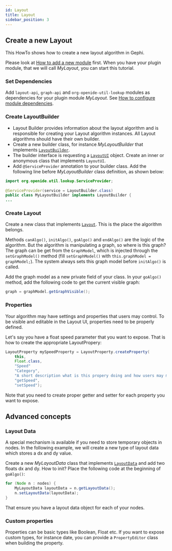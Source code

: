 ```yaml
---
id: Layout
title: Layout
sidebar_position: 3
---
```


## Create a new Layout

This HowTo shows how to create a new layout algorithm in Gephi.

Please look at [How to add a new module](https://github.com/gephi/gephi-plugins?tab=readme-ov-file#how-to-add-a-new-module) first. When you have your plugin module, that we will call *MyLayout*, you can start this tutorial.

### Set Dependencies

Add `layout-api`, `graph-api` and `org-openide-util-lookup` modules as dependencies for your plugin module *MyLayout*. See [How to configure module dependencies](https://github.com/gephi/gephi-plugins?tab=readme-ov-file#where-are-dependencies-configured).

### Create LayoutBuilder

* Layout Builder provides information about the layout algorithm and is responsible for creating your Layout algorithm instances. All Layout algorithms should have their own builder.
* Create a new builder class, for instance *MyLayoutBuilder* that implements [`LayoutBuilder`](https://javadoc.io/doc/org.gephi/gephi/latest/org/gephi/layout/spi/LayoutBuilder.html).
* The builder interface is requesting a [`LayoutUI`](https://javadoc.io/doc/org.gephi/gephi/latest/org/gephi/layout/spi/LayoutUI.html) object. Create an inner or anonymous class that implements `LayoutUI`.
* Add `@ServiceProvider` annotation to your builder class. Add the following line before *MyLayoutBuilder* class definition, as shown below:

```java
import org.openide.util.lookup.ServiceProvider;
 
@ServiceProvider(service = LayoutBuilder.class)
public class MyLayoutBuilder implements LayoutBuilder {
...
```

### Create Layout

Create a new class that implements [`Layout`](https://javadoc.io/doc/org.gephi/gephi/latest/org/gephi/layout/spi/Layout.html). This is the place the algorithm belongs.

Methods `canAlgo()`, `initAlgo()`, `goAlgo()` and `endAlgo()` are the logic of the algorithm. But the algorithm is manipulating a graph, so where is this graph? The graph can be get from the `GraphModel`, which is injected through the `setGraphModel()` method (fill `setGraphModel()` with `this.graphModel = graphModel;`). The system always sets this graph model before `initAlgo()` is called.

Add the graph model as a new private field of your class.
In your `goAlgo()` method, add the following code to get the current visible graph:

```java
graph = graphModel.getGraphVisible();
```

### Properties

Your algorithm may have settings and properties that users may control. To be visible and editable in the Layout UI, properties need to be properly defined.

Let's say you have a float speed parameter that you want to expose. That is how to create the appropriate LayoutPropery:

```java
LayoutProperty mySpeedProperty = LayoutProperty.createProperty(
    this, 
    Float.class,
    "Speed"
    "Category",
    "A short description what is this propery doing and how users may modify it",
    "getSpeed", 
    "setSpeed");
```

Note that you need to create proper getter and setter for each property you want to expose.

## Advanced concepts

### Layout Data

A special mechanism is available if you need to store temporary objects in nodes. In the following example, we will create a new type of layout data which stores a dx and dy value.

Create a new *MyLayoutData* class that implements [`LayoutData`](https://javadoc.io/doc/org.gephi/gephi/latest/org/gephi/graph/spi/LayoutData.html) and add two floats dx and dy.
How to init? Place the following code at the beginning of `goAlgo()`:

```java
for (Node n : nodes) {
    MyLayoutData layoutData = n.getLayoutData();
    n.setLayoutData(layoutData);
}
```

That ensure you have a layout data object for each of your nodes.

### Custom properties

Properties can be basic types like Boolean, Float etc. If you want to expose custom types, for instance date, you can provide a `PropertyEditor` class when building the property.